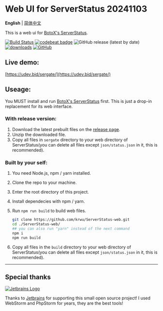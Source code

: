 # Web UI for ServerStatus 20241103

**English** | [简体中文](README.zh_CN.md)

This is a web ui for [BotoX's ServerStatus](https://github.com/BotoX/ServerStatus/).

[![Build Status](https://app.travis-ci.com/krwu/ServerStatus-web.svg?token=ewwsqHUp5uN7kb98qTjg&branch=master)](https://app.travis-ci.com/github/krwu/ServerStatus-web)
[![codebeat badge](https://codebeat.co/badges/038ea692-7cec-47dc-add2-2a59b6a5d89c)](https://codebeat.co/projects/github-com-krwu-serverstatus-web-master)
![GitHub release (latest by date)](https://img.shields.io/github/v/release/krwu/serverstatus-web.svg)
[![downloads](https://img.shields.io/github/downloads/krwu/ServerStatus-web/total)](https://github.com/krwu/ServerStatus-web/releases)
[![GitHub](https://img.shields.io/github/license/krwu/ServerStatus-web)](https://github.com/krwu/ServerStatus-web/blob/master/COPYING.txt)

## Live demo:

[https://udev.bid/sergate/](https://udev.bid/sergate/)

## Useage:

You MUST install and run [BotoX's ServerStatus](https://github.com/BotoX/ServerStatus/) first. This is just a drop-in replacement for its web interface.

### **With release version:**

1. Download the latest prebuilt files on the [release page](https://github.com/krwu/ServerStatus-web/releases).
2. Unzip the downloaded file.
3. Copy all files in `sergate` directory to your web directory of ServerStatus(you can delete all files except `json/status.json` in it, this is recommended).

### **Built by your self:**

1. You need Node.js, npm / yarn installed.
2. Clone the repo to your machine.
3. Enter the root directory of this project.
4. Install dependecies with npm / yarn.
5. Run `npm run build` to build web files.

   ```bash
   git clone https://github.com/krwu/ServerStatus-web.git
   cd ./ServerStatus-web/
   ## you can also run "yarn" instead of the next command
   npm i
   npm run build
   ```

6. Copy all files in the `build` directory to your web directory of ServerStatus(you can delete all files except `json/status.json` in it, this is recommended).

---

## Special thanks

[![Jetbrains Logo](https://krwu.github.io/img/jetbrains.svg)](https://www.jetbrains.com/?from=WebUiForServerStatus)

Thanks to [Jetbrains](https://www.jetbrains.com/?from=WebUiForServerStatus) for supporting this small open source project! I used WebStorm and PhpStorm for years, they are the best tools!
